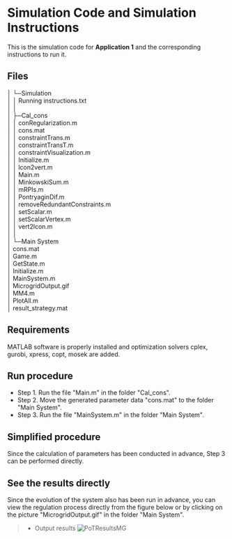 ﻿


# Simulation Code and Simulation Instructions

This is the simulation code for **Application 1** and the corresponding instructions to run it.

## Files

│  └─Simulation    
│      │  Running instructions.txt    
│      │    
│      ├─Cal_cons    
│      │      conRegularization.m        
│      │      cons.mat    
│      │      constraintTrans.m     
│      │      constraintTransT.m    
│      │      constraintVisualization.m  
│      │      Initialize.m  
│      │      lcon2vert.m  
│      │      Main.m  
│      │      MinkowskiSum.m  
│      │      mRPIs.m  
│      │      PontryaginDif.m  
│      │      removeRedundantConstraints.m  
│      │      setScalar.m  
│      │      setScalarVertex.m  
│      │      vert2lcon.m  
│      │        
│      └─Main System  
│              cons.mat  
│              Game.m  
│              GetState.m  
│              Initialize.m  
│              MainSystem.m  
│              MicrogridOutput.gif  
│              MM4.m  
│              PlotAll.m  
│              result_strategy.mat  

## Requirements
MATLAB software is properly installed and optimization solvers cplex, gurobi, xpress, copt, mosek are added.

## Run procedure
* Step 1. Run the file "Main.m" in the folder "Cal_cons".
* Step 2. Move the generated parameter data "cons.mat" to the folder "Main System".
* Step 3. Run the file "MainSystem.m" in the folder "Main System".

## Simplified procedure
Since the calculation of parameters has been conducted in advance, Step 3 can be performed directly.

##  See the results directly
Since the evolution of the system also has been run in advance, you can view the regulation process directly from the figure below or by clicking on the picture "MicrogridOutput.gif" in the folder "Main System".
> * Output results
![PoTResultsMG](https://github.com/blockchainer01/Software_platform_PoT/blob/main/Figures/MicrogridOutput.gif?raw=true)
